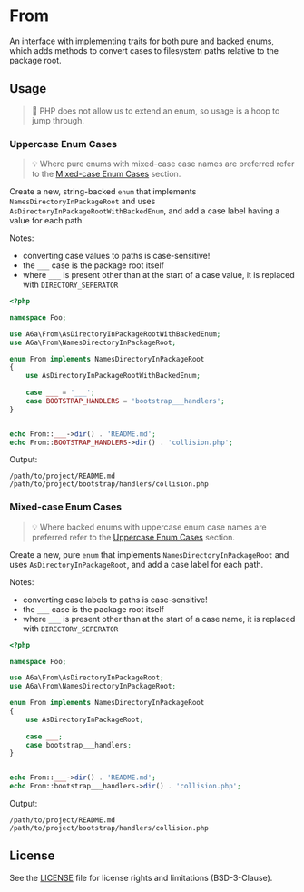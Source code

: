# From
An interface with implementing traits for both pure and backed enums, which adds methods to convert cases to filesystem
paths relative to the package root.

## Usage
>🎪 PHP does not allow us to extend an enum, so usage is a hoop to jump through.

### Uppercase Enum Cases
> 💡 Where pure enums with mixed-case case names are preferred refer to the 
> [Mixed-case Enum Cases](#mixed-case-enum-cases) section.

Create a new, string-backed `enum` that implements `NamesDirectoryInPackageRoot` and uses
`AsDirectoryInPackageRootWithBackedEnum`, and add a case label having a value for each path.

Notes:
- converting case values to paths is case-sensitive!
- the `___` case is the package root itself
- where `___` is present other than at the start of a case value, it is replaced with `DIRECTORY_SEPERATOR`

```php
<?php

namespace Foo;

use A6a\From\AsDirectoryInPackageRootWithBackedEnum;
use A6a\From\NamesDirectoryInPackageRoot;

enum From implements NamesDirectoryInPackageRoot
{
    use AsDirectoryInPackageRootWithBackedEnum;
    
    case ___ = '___';
    case BOOTSTRAP_HANDLERS = 'bootstrap___handlers';
}


echo From::___->dir() . 'README.md';
echo From::BOOTSTRAP_HANDLERS->dir() . 'collision.php';
```

Output:
```
/path/to/project/README.md
/path/to/project/bootstrap/handlers/collision.php
```

### Mixed-case Enum Cases
> 💡 Where backed enums with uppercase enum case names are preferred refer to the 
> [Uppercase Enum Cases](#uppercase-enum-cases) section.

Create a new, pure `enum` that implements `NamesDirectoryInPackageRoot` and uses `AsDirectoryInPackageRoot`, and add a case
label for each path.

Notes:
- converting case labels to paths is case-sensitive!
- the `___` case is the package root itself
- where `___` is present other than at the start of a case name, it is replaced with `DIRECTORY_SEPERATOR`

```php
<?php

namespace Foo;

use A6a\From\AsDirectoryInPackageRoot;
use A6a\From\NamesDirectoryInPackageRoot;

enum From implements NamesDirectoryInPackageRoot
{
    use AsDirectoryInPackageRoot;
    
    case ___;
    case bootstrap___handlers;
}


echo From::___->dir() . 'README.md';
echo From::bootstrap___handlers->dir() . 'collision.php';
```

Output:
```
/path/to/project/README.md
/path/to/project/bootstrap/handlers/collision.php
```

## License
See the [LICENSE](LICENSE) file for license rights and limitations (BSD-3-Clause).
